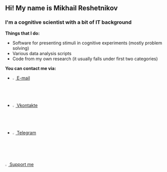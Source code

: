 ## Hi! My name is Mikhail Reshetnikov

### I'm a cognitive scientist with a bit of IT background
**Things that I do:**
- Software for presenting stimuli in cognitive experiments (mostly problem solving)
- Various data analysis scripts
- Code from my own research (it usually falls under first two categories)

**You can contact me via:**
- <img src = "https://upload.wikimedia.org/wikipedia/commons/4/4e/Mail_%28iOS%29.svg" height = 2% width = 2%>[ E-mail](mailto:mi.reshetnikov@yandex.ru)
- <img src = "https://upload.wikimedia.org/wikipedia/commons/thumb/2/21/VK.com-logo.svg/1024px-VK.com-logo.svg.png" height = 2% width = 2%>[ Vkontakte](https://vk.com/winged_sphinx)
- <img src = "https://upload.wikimedia.org/wikipedia/commons/thumb/8/82/Telegram_logo.svg/600px-Telegram_logo.svg.png" height = 2% width = 2%>[ Telegram](https://t.me/mrmeloman)

<img src = "https://bmc-dev.s3.us-east-2.amazonaws.com/assets/icons/bmc_icon_black.png" height = 2% width = 2%>[ Support me](https://www.buymeacoffee.com/rehaile)
